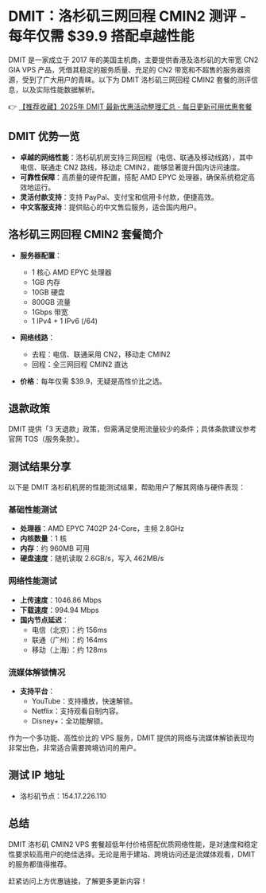 # DMIT：洛杉矶三网回程 CMIN2 测评 - 每年仅需 $39.9 搭配卓越性能

DMIT 是一家成立于 2017 年的美国主机商，主要提供香港及洛杉矶的大带宽 CN2 GIA VPS 产品，凭借其稳定的服务质量、充足的 CN2 带宽和不超售的服务器资源，受到了广大用户的青睐。以下为 DMIT 洛杉矶三网回程 CMIN2 套餐的测评信息，以及实际性能数据解析。

👉 [【推荐收藏】2025年 DMIT 最新优惠活动整理汇总 - 每日更新可用优惠套餐](https://bit.ly/dmit_coupon)

## DMIT 优势一览

- **卓越的网络性能**：洛杉矶机房支持三网回程（电信、联通及移动线路），其中电信、联通走 CN2 路线，移动走 CMIN2，能够显著提升国内访问速度。
- **可靠性保障**：高质量的硬件配置，搭配 AMD EPYC 处理器，确保系统稳定高效地运行。
- **灵活付款支持**：支持 PayPal、支付宝和信用卡付款，便捷高效。
- **中文客服支持**：提供贴心的中文售后服务，适合国内用户。

## 洛杉矶三网回程 CMIN2 套餐简介

- **服务器配置**：
  - 1 核心 AMD EPYC 处理器
  - 1GB 内存
  - 10GB 硬盘
  - 800GB 流量
  - 1Gbps 带宽
  - 1 IPv4 + 1 IPv6 (/64)
  
- **网络线路**：
  - 去程：电信、联通采用 CN2，移动走 CMIN2
  - 回程：全三网回程 CMIN2 直达

- **价格**：每年仅需 $39.9，无疑是高性价比之选。

## 退款政策

DMIT 提供「3 天退款」政策，但需满足使用流量较少的条件；具体条款建议参考官网 TOS（服务条款）。

## 测试结果分享

以下是 DMIT 洛杉矶机房的性能测试结果，帮助用户了解其网络与硬件表现：

### 基础性能测试
- **处理器**：AMD EPYC 7402P 24-Core，主频 2.8GHz
- **内核数量**：1 核
- **内存**：约 960MB 可用
- **硬盘速度**：随机读取 2.6GB/s，写入 462MB/s

### 网络性能测试
- **上传速度**：1046.86 Mbps
- **下载速度**：994.94 Mbps
- **国内节点延迟**：
  - 电信（北京）：约 156ms
  - 联通（广州）：约 164ms
  - 移动（上海）：约 128ms

### 流媒体解锁情况
- **支持平台**：
  - YouTube：支持播放，快速解锁。
  - Netflix：支持观看自制内容。
  - Disney+：全功能解锁。
  
作为一个多功能、高性价比的 VPS 服务，DMIT 提供的网络与流媒体解锁表现均非常出色，非常适合需要跨境访问的用户。

## 测试 IP 地址

- 洛杉矶节点：154.17.226.110

## 总结

DMIT 洛杉矶 CMIN2 VPS 套餐超低年付价格搭配优质网络性能，是对速度和稳定性要求较高用户的绝佳选择。无论是用于建站、跨境访问还是流媒体观看，DMIT 的服务都值得推荐。

赶紧访问上方优惠链接，了解更多更新内容！